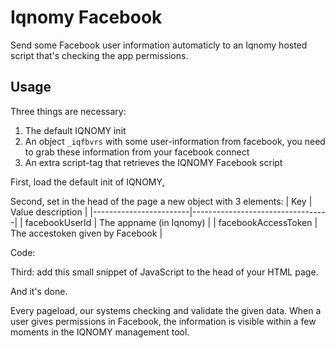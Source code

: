 # Iqnomy Facebook
Send some Facebook user information automaticly to an Iqnomy hosted script that's checking the app permissions.

## Usage
Three things are necessary:
1. The default IQNOMY init
2. An object `_iqfbvrs` with some user-information from facebook, you need to grab these information from your facebook connect
3. An extra script-tag that retrieves the IQNOMY Facebook script

First, load the default init of IQNOMY, <link>

Second, set in the head of the page a new object with 3 elements:
| Key                    | Value description                |
|------------------------|----------------------------------|
| facebookUserId         | The appname (in Iqnomy)          |
| facebookAccessToken    | The accestoken given by Facebook |

Code:
	<script type="text/javascript">
	var _iqfbvrs = {
		'facebookUserId': '',
		'facebookAccessToken': ''
	};
	</script>

Third: add this small snippet of JavaScript to the head of your HTML page.
	<script type="text/javascript">
	(function() {
		var _iqfbs, _iqfb = document.createElement('script'); _iqfb.type = 'text/javascript'; _iqfb.async = true;
		_iqfb.src = '//raw.githubusercontent.com/IQNOMY/facebook_sdk/master/iqnomy-fb.js?';
		_iqfbs = document.getElementsByTagName('script')[0]; _iqfbs.parentNode.insertBefore(_iqfb, _iqfbs);
	})();
	</script>

And it's done.

Every pageload, our systems checking and validate the given data.
When a user gives permissions in Facebook, the information is visible within a few moments in the IQNOMY management tool.